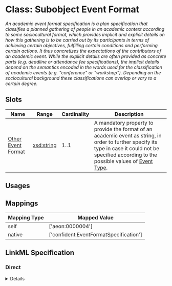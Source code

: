# Class: Subobject Event Format
_An academic event format specification is a plan specification that classifies a planned gathering of people in an academic context according to some sociocultural format, which provides implicit and explicit details on how this gathering is to be carried out by its participants in terms of achieving certain objectives, fulfilling certain conditions and performing certain actions. It thus concretizes the expectations of the contributors of an academic event. While the explicit details are often provided as concrete parts (e.g. deadline or attendance fee specifications), the implicit details depend on the semantics encoded in the words used for the classification of academic events (e.g. "conference" or "workshop"). Depending on the sociocultural background these classifications can overlap or vary to a certain degree._






<!-- no inheritance hierarchy -->


## Slots

| Name | Range | Cardinality | Description  | 
| ---  | --- | --- | --- | 
| [Other Event Format](other_format.md) | [xsd:string](http://www.w3.org/2001/XMLSchema#string) | 1..1 | A mandatory property to provide the format of an academic event as string, in order to further specify its type in case it could not be specified according to the possible values of [Event Type](EventType.md).  | 


## Usages












## Mappings

| Mapping Type | Mapped Value |
| ---  | ---  |
| self | ['aeon:0000004'] |
| native | ['confident:EventFormatSpecification'] |


## LinkML Specification

<!-- TODO: investigate https://stackoverflow.com/questions/37606292/how-to-create-tabbed-code-blocks-in-mkdocs-or-sphinx -->

### Direct

<details>
```yaml
name: EventFormatSpecification
description: An academic event format specification is a plan specification that classifies
  a planned gathering of people in an academic context according to some sociocultural
  format, which provides implicit and explicit details on how this gathering is to
  be carried out by its participants in terms of achieving certain objectives, fulfilling
  certain conditions and performing certain actions. It thus concretizes the expectations
  of the contributors of an academic event. While the explicit details are often provided
  as concrete parts (e.g. deadline or attendance fee specifications), the implicit
  details depend on the semantics encoded in the words used for the classification
  of academic events (e.g. "conference" or "workshop"). Depending on the sociocultural
  background these classifications can overlap or vary to a certain degree.
title: Subobject Event Format
from_schema: https://raw.githubusercontent.com/TIBHannover/ConfIDent_schema/main/src/linkml/ConfIDent_schema.yaml
attributes:
  other_format:
    name: other_format
    description: A mandatory property to provide the format of an academic event as
      string, in order to further specify its type in case it could not be specified
      according to the possible values of [Event Type](EventType.md).
    title: Other Event Format
    examples:
    - value: ad-hoc meeting of university presidents
      description: An example to provide a format specification for special type of
        academic event that is not in the schema's [EventType](EventType) enum.
    from_schema: https://raw.githubusercontent.com/TIBHannover/ConfIDent_schema/main/src/linkml/ConfIDent_schema.yaml
    slot_uri: obi:0002815
    range: string
    required: true
class_uri: aeon:0000004

```
</details>

### Induced

<details>
```yaml
name: EventFormatSpecification
description: An academic event format specification is a plan specification that classifies
  a planned gathering of people in an academic context according to some sociocultural
  format, which provides implicit and explicit details on how this gathering is to
  be carried out by its participants in terms of achieving certain objectives, fulfilling
  certain conditions and performing certain actions. It thus concretizes the expectations
  of the contributors of an academic event. While the explicit details are often provided
  as concrete parts (e.g. deadline or attendance fee specifications), the implicit
  details depend on the semantics encoded in the words used for the classification
  of academic events (e.g. "conference" or "workshop"). Depending on the sociocultural
  background these classifications can overlap or vary to a certain degree.
title: Subobject Event Format
from_schema: https://raw.githubusercontent.com/TIBHannover/ConfIDent_schema/main/src/linkml/ConfIDent_schema.yaml
attributes:
  other_format:
    name: other_format
    description: A mandatory property to provide the format of an academic event as
      string, in order to further specify its type in case it could not be specified
      according to the possible values of [Event Type](EventType.md).
    title: Other Event Format
    examples:
    - value: ad-hoc meeting of university presidents
      description: An example to provide a format specification for special type of
        academic event that is not in the schema's [EventType](EventType) enum.
    from_schema: https://raw.githubusercontent.com/TIBHannover/ConfIDent_schema/main/src/linkml/ConfIDent_schema.yaml
    slot_uri: obi:0002815
    alias: other_format
    owner: EventFormatSpecification
    range: string
    required: true
class_uri: aeon:0000004

```
</details>